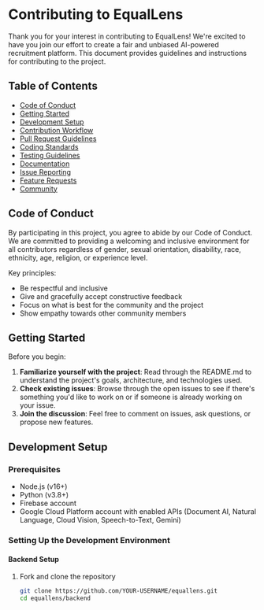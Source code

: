 # Contributing to EqualLens

Thank you for your interest in contributing to EqualLens! We're excited to have you join our effort to create a fair and unbiased AI-powered recruitment platform. This document provides guidelines and instructions for contributing to the project.

## Table of Contents
- [Code of Conduct](#code-of-conduct)
- [Getting Started](#getting-started)
- [Development Setup](#development-setup)
- [Contribution Workflow](#contribution-workflow)
- [Pull Request Guidelines](#pull-request-guidelines)
- [Coding Standards](#coding-standards)
- [Testing Guidelines](#testing-guidelines)
- [Documentation](#documentation)
- [Issue Reporting](#issue-reporting)
- [Feature Requests](#feature-requests)
- [Community](#community)

## Code of Conduct

By participating in this project, you agree to abide by our Code of Conduct. We are committed to providing a welcoming and inclusive environment for all contributors regardless of gender, sexual orientation, disability, race, ethnicity, age, religion, or experience level.

Key principles:
- Be respectful and inclusive
- Give and gracefully accept constructive feedback
- Focus on what is best for the community and the project
- Show empathy towards other community members

## Getting Started

Before you begin:

1. **Familiarize yourself with the project**: Read through the README.md to understand the project's goals, architecture, and technologies used.
2. **Check existing issues**: Browse through the open issues to see if there's something you'd like to work on or if someone is already working on your issue.
3. **Join the discussion**: Feel free to comment on issues, ask questions, or propose new features.

## Development Setup

### Prerequisites
- Node.js (v16+)
- Python (v3.8+)
- Firebase account
- Google Cloud Platform account with enabled APIs (Document AI, Natural Language, Cloud Vision, Speech-to-Text, Gemini)

### Setting Up the Development Environment

#### Backend Setup
1. Fork and clone the repository
   ```bash
   git clone https://github.com/YOUR-USERNAME/equallens.git
   cd equallens/backend
